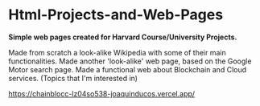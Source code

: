 # Html-Projects-and-Web-Pages

**Simple web pages created for Harvard Course/University Projects.**

Made from scratch a look-alike Wikipedia with some of their main functionalities.
Made another 'look-alike' web page, based on the Google Motor search page.
Made a functional web about Blockchain and Cloud services. (Topics that I'm interested in)  

https://chainblocc-lz04so538-joaquinducos.vercel.app/
